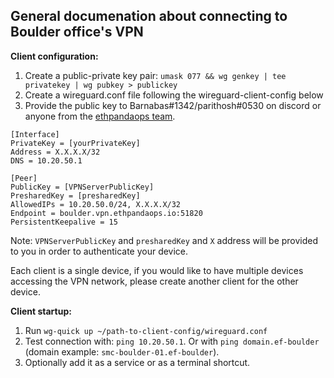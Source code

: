 ## General documenation about connecting to Boulder office's VPN

**Client configuration:**

1. Create a public-private key pair: `umask 077 && wg genkey | tee privatekey | wg pubkey > publickey`
2. Create a wireguard.conf file following the wireguard-client-config below
3. Provide the public key to Barnabas#1342/parithosh#0530 on discord or anyone from the [ethpandaops team](https://github.com/orgs/ethpandaops/people).

```
[Interface]
PrivateKey = [yourPrivateKey]
Address = X.X.X.X/32
DNS = 10.20.50.1

[Peer]
PublicKey = [VPNServerPublicKey]
PresharedKey = [presharedKey]
AllowedIPs = 10.20.50.0/24, X.X.X.X/32
Endpoint = boulder.vpn.ethpandaops.io:51820
PersistentKeepalive = 15
```

Note: `VPNServerPublicKey` and `presharedKey` and `X` address will be provided to you in order to authenticate your device.

Each client is a single device, if you would like to have multiple devices accessing the VPN network, please create another client for the other device. 


**Client startup:**

1. Run `wg-quick up ~/path-to-client-config/wireguard.conf`
2. Test connection with: `ping 10.20.50.1`. Or with `ping domain.ef-boulder` (domain example: `smc-boulder-01.ef-boulder`).
3. Optionally add it as a service or as a terminal shortcut.